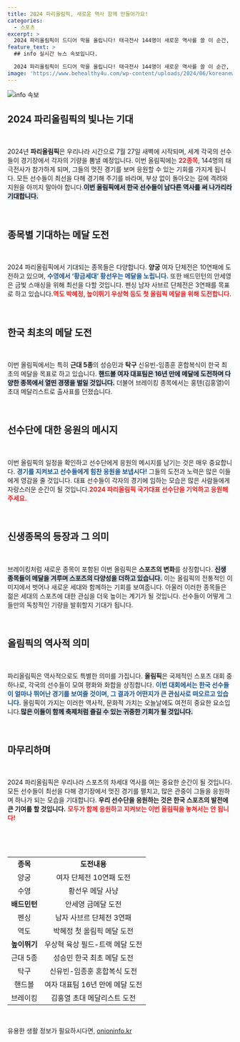 ```yaml
---
title: 2024 파리올림픽, 새로운 역사 함께 만들어가요!
categories:
  - 스포츠
excerpt: >
  2024 파리올림픽이 드디어 막을 올립니다! 태극전사 144명이 새로운 역사를 쓸 이 순간, 양궁 10연패 및 수영 황금세대의 도전 등 기대감을 높이는 경기들이 가득합니다. 함께 응원해 주세요!
feature_text: >
  ## info 실시간 뉴스 속보입니다.

  2024 파리올림픽이 드디어 막을 올립니다! 태극전사 144명이 새로운 역사를 쓸 이 순간, 양궁 10연패 및 수영 황금세대의 도전 등 기대감을 높이는 경기들이 가득합니다. 함께 응원해 주세요!
image: 'https://www.behealthy4u.com/wp-content/uploads/2024/06/koreanews.jpg'
---
```


<p><img src="https://www.behealthy4u.com/wp-content/uploads/2024/06/koreanews.jpg" alt="info 속보" /></p>

<h2 data-ke-size="size26">2024 파리올림픽의 빛나는 기대</h2>

<p data-ke-size="size16">&nbsp;</p>

<p>2024년 <b>파리올림픽</b>은 우리나라 시간으로 7월 27일 새벽에 시작되며, 세계 각국의 선수들이 경기장에서 각자의 기량을 뽐낼 예정입니다. 이번 올림픽에는 <b><span style="color: #ee2323;">22종목</span></b>, 144명의 태극전사가 참가하게 되며, 그들의 멋진 경기를 보며 응원할 수 있는 기회를 가지게 됩니다. 모든 선수들이 최선을 다해 경기해 주기를 바라며, 부상 없이 돌아오는 길에 격려와 지원을 아끼지 말아야 합니다.<b><span style="background-color: #21538527;">이번 올림픽에서 한국 선수들이 남다른 역사를 써 나가리라 기대합니다.</span></b></p>

<p data-ke-size="size16">&nbsp;</p>

<h2 data-ke-size="size26">종목별 기대하는 메달 도전</h2>

<p data-ke-size="size16">&nbsp;</p>

<p>2024 파리올림픽에서 기대되는 종목들은 다양합니다. <b>양궁</b> 여자 단체전은 10연패에 도전하고 있으며, <b><span style="color: #1a5490;">수영에서 ‘황금세대’ 황선우는 메달을 노립니다.</span></b> 또한 배드민턴의 안세영은 금빛 스매싱을 위해 최선을 다할 것입니다. 펜싱 남자 사브르 단체전은 3연패를 목표로 하고 있습니다.<b><span style="color: #ee2323;">역도 박혜정, 높이뛰기 우상혁 등도 첫 올림픽 메달을 위해 도전합니다.</span></b></p>

<p data-ke-size="size16">&nbsp;</p>

<h2 data-ke-size="size26">한국 최초의 메달 도전</h2>

<p data-ke-size="size16">&nbsp;</p>

<p>이번 올림픽에서는 특히 <b>근대 5종</b>의 성승민과 <b>탁구</b> 신유빈-임종훈 혼합복식이 한국 최초의 메달을 목표로 하고 있습니다. <b><span style="background-color: #21538527;">핸드볼 여자 대표팀은 16년 만에 메달에 도전하며 다양한 종목에서 열띤 경쟁을 벌일 것입니다.</span></b> 더불어 브레이킹 종목에서는 홍텐(김홍열)이 초대 메달리스트로 출사표를 던졌습니다.</p>

<p data-ke-size="size16">&nbsp;</p>

<h2 data-ke-size="size26">선수단에 대한 응원의 메시지</h2>

<p data-ke-size="size16">&nbsp;</p>

<p>이번 올림픽의 일정을 확인하고 선수단에게 응원의 메시지를 남기는 것은 매우 중요합니다. <b><span style="color: #1a5490;">경기를 지켜보고 선수들에게 힘찬 응원을 보냅시다!</span></b> 그들의 도전과 노력은 많은 이들에게 영감을 줄 것입니다. 대표 선수들이 각자의 경기에 임하는 모습은 많은 사람들에게 자랑스러운 순간이 될 것입니다.<b><span style="color: #ee2323;">2024 파리올림픽 국가대표 선수단을 기억하고 응원해 주세요.</span></b></p>

<p data-ke-size="size16">&nbsp;</p>

<h2 data-ke-size="size26">신생종목의 등장과 그 의미</h2>

<p data-ke-size="size16">&nbsp;</p>

<p>브레이킹처럼 새로운 종목이 포함된 이번 올림픽은 <b>스포츠의 변화</b>를 상징합니다. <b><span style="background-color: #21538527;">신생 종목들이 메달을 겨루며 스포츠의 다양성을 더하고 있습니다.</span></b> 이는 올림픽의 전통적인 이미지에서 벗어나 새로운 세대와 함께하는 기회를 보여줍니다. 아울러 이러한 종목들은 젊은 세대의 스포츠에 대한 관심을 더욱 높이는 계기가 될 것입니다. 선수들이 어떻게 그들만의 독창적인 기량을 발휘할지 기대가 됩니다.</p>

<p data-ke-size="size16">&nbsp;</p>

<h2 data-ke-size="size26">올림픽의 역사적 의미</h2>

<p data-ke-size="size16">&nbsp;</p>

<p>파리올림픽은 역사적으로도 특별한 의미를 가집니다. <b>올림픽</b>은 국제적인 스포츠 대회 중 하나로, 각국의 선수들이 모여 평화와 화합을 상징합니다. <b><span style="color: #1a5490;">이번 대회에서는 한국 선수들이 얼마나 뛰어난 경기를 보여줄 것이며, 그 결과가 어떤지가 큰 관심사로 떠오르고 있습니다.</span></b> 올림픽이 가지는 이러한 역사적, 문화적 가치는 오늘날에도 여전히 중요한 요소입니다.<b><span style="background-color: #21538527;">많은 이들이 함께 축제처럼 즐길 수 있는 귀중한 기회가 될 것입니다.</span></b></p>

<p data-ke-size="size16">&nbsp;</p>

<h2 data-ke-size="size26">마무리하며</h2>

<p data-ke-size="size16">&nbsp;</p>

<p>2024 파리올림픽은 우리나라 스포츠의 차세대 역사를 여는 중요한 순간이 될 것입니다. 모든 선수들이 최선을 다해 경기장에서 멋진 경기를 펼치고, 많은 관중이 그들을 응원하며 하나가 되는 모습을 기대합니다. <b>우리 선수단을 응원하는 것은 한국 스포츠의 발전에 큰 기여를 할 것입니다.</b> <b><span style="color: #ee2323;">모두가 함께 응원하고 지켜보는 이번 올림픽을 놓쳐서는 안 됩니다!</span></b></p>

<p data-ke-size="size16">&nbsp;</p>

<p data-ke-size="size16">&nbsp;</p>

<table>
<tr>
<td style="text-align: center; height: 17px;"><b>종목</b></td>
<td style="text-align: center; height: 17px;"><b>도전내용</b></td>
</tr>
<tr>
<td style="text-align: center; height: 17px;">양궁</td>
<td style="text-align: center; height: 17px;">여자 단체전 10연패 도전</td>
</tr>
<tr>
<td style="text-align: center; height: 17px;">수영</td>
<td style="text-align: center; height: 17px;">황선우 메달 사냥</td>
</tr>
<tr>
<td style="text-align: center; height: 17px;"><b>배드민턴</b></td>
<td style="text-align: center; height: 17px;">안세영 금메달 도전</td>
</tr>
<tr>
<td style="text-align: center; height: 17px;">펜싱</td>
<td style="text-align: center; height: 17px;">남자 사브르 단체전 3연패</td>
</tr>
<tr>
<td style="text-align: center; height: 17px;">역도</td>
<td style="text-align: center; height: 17px;">박혜정 첫 올림픽 메달 도전</td>
</tr>
<tr>
<td style="text-align: center; height: 17px;"><b>높이뛰기</b></td>
<td style="text-align: center; height: 17px;">우상혁 육상 필드-트랙 메달 도전</td>
</tr>
<tr>
<td style="text-align: center; height: 17px;">근대 5종</td>
<td style="text-align: center; height: 17px;">성승민 한국 최초 메달 도전</td>
</tr>
<tr>
<td style="text-align: center; height: 17px;">탁구</td>
<td style="text-align: center; height: 17px;">신유빈-임종훈 혼합복식 도전</td>
</tr>
<tr>
<td style="text-align: center; height: 17px;">핸드볼</td>
<td style="text-align: center; height: 17px;">여자 대표팀 16년 만에 메달 도전</td>
</tr>
<tr>
<td style="text-align: center; height: 17px;">브레이킹</td>
<td style="text-align: center; height: 17px;">김홍열 초대 메달리스트 도전</td>
</tr>
</table> 

<p data-ke-size="size16">&nbsp;</p>
유용한 생활 정보가 필요하시다면, <a href="https://onioninfo.kr" rel="dofollow">onioninfo.kr</a>


